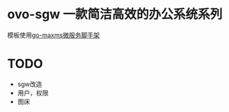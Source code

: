 # ovo-sgw 一款简洁高效的办公系统系列

模板使用[go-maxms微服务脚手架](https://github.com/liuzhaomax/ovo-sgw)

# TODO
+ sgw改造
+ 用户，权限
+ 图床

